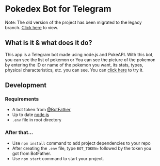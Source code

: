 # Pokedex Bot for Telegram

Note: The old version of the project has been migrated to the legacy branch. [Click here](https://github.com/ubeydeozdmr/pokedex-bot-telegram/tree/legacy) to view.

## What is it & what does it do?

This app is a Telegram bot made using node.js and PokeAPI. With this bot, you can see the list of pokemon or You can see the picture of the pokemon by entering the ID or name of the pokemon you want, its stats, types, physical characteristics, etc. you can see. You can [click here](https://t.me/rotompokedex_bot) to try it.

## Development

### Requirements

 - A bot token from [@BotFather](https://t.me/BotFather)
 - Up to date [node.js](https://nodejs.org/en/)
 - `.env` file in root directory

### After that...

 - Use `npm install` command to add project dependencies to your repo
 - After creating the `.env` file, type `BOT_TOKEN=` followed by the token you got from BotFather.
 - Use `npm start` command to start your project.
